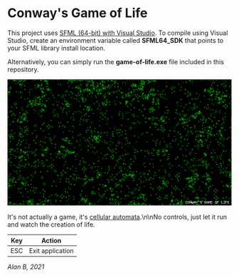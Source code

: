 # Conway's Game of Life

This project uses [SFML (64-bit) with Visual Studio](https://www.sfml-dev.org/tutorials/2.5/start-vc.php "SFML"). To compile using Visual Studio, create an environment variable called **SFML64_SDK** that points to your SFML library install location.

Alternatively, you can simply run the **game-of-life.exe** file included in this repository.

![Game of Life](game-of-life.png)

It's not actually a game, it's [cellular automata](https://en.wikipedia.org/wiki/Cellular_automaton "Cellular automaton").\n\nNo controls, just let it run and watch the creation of life.

| Key | Action  |
| ------------ | ------------ |
|  ESC | Exit application |

*Alan B, 2021*